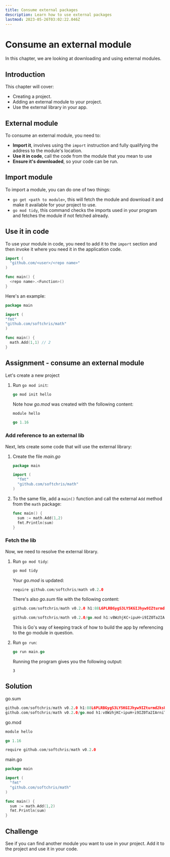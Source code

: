 ```yaml
---
title: Consume external packages
description: Learn how to use external packages
lastmod: 2023-05-26T03:02:22.046Z
---
```


# Consume an external module

In this chapter, we are looking at downloading and using external modules.

## Introduction

This chapter will cover:

- Creating a project.
- Adding an external module to your project.
- Use the external library in your app.

## External module

To consume an external module, you need to:

- **Import it**, involves using the `import` instruction and fully qualifying the address to the module's location.
- **Use it in code**, call the code from the module that you mean to use
- **Ensure it's downloaded**, so your code can be run.

## Import module

To import a module, you can do one of two things:

- `go get <path to module>`, this will fetch the module and download it and make it available for your project to use.
- `go mod tidy`, this command checks the imports used in your program and fetches the module if not fetched already.

## Use it in code

To use your module in code, you need to add it to the `import` section and then invoke it where you need it in the application code.

```go
import (
  "github.com/<user>/<repo name>"
)

func main() {
  <repo name>.<Function>()
}
```

Here's an example:

```go
package main

import (
"fmt"
"github.com/softchris/math"
)

func main() {
  math.Add(1,1) // 2
}
```

## Assignment - consume an external module

Let's create a new project

1. Run `go mod init`:

   ```go
   go mod init hello
   ```

   Note how _go.mod_ was created with the following content:

   ```go
   module hello

   go 1.16
   ```

### Add reference to an external lib

Next, lets create some code that will use the external library:

1. Create the file _main.go_

   ```go
   package main

   import (
     "fmt"
     "github.com/softchris/math"
   )
   ```

1. To the same file, add a `main()` function and call the external `Add` method from the `math` package:

   ```go
   func main() {
     sum := math.Add(1,2)
     fmt.Println(sum)
   }
   ```

### Fetch the lib

Now, we need to resolve the external library.

1. Run `go mod tidy`:

   ```bash
   go mod tidy
   ```

   Your _go.mod_ is updated:

   ```go
   require github.com/softchris/math v0.2.0
   ```

   There's also _go.sum_ file with the following content:

   ```go
   github.com/softchris/math v0.2.0 h1:88L6PLRBGygS3LY5KGIJhyw9IZturmd2ksU+p13OPa4=

   github.com/softchris/math v0.2.0/go.mod h1:v8WzhjKC+ipuH+i9IZ0Ta2IArniTP53gc5TgCINCqAo=
   ```

   This is Go's way of keeping track of how to build the app by referencing to the go module in question.

1. Run `go run`:

   ```go
   go run main.go
   ```

   Running the program gives you the following output:

   ```
   3
   ```

## Solution

go.sum

```go
github.com/softchris/math v0.2.0 h1:88L6PLRBGygS3LY5KGIJhyw9IZturmd2ksU+p13OPa4=
github.com/softchris/math v0.2.0/go.mod h1:v8WzhjKC+ipuH+i9IZ0Ta2IArniTP53gc5TgCINCqAo=

```

go.mod

```go
module hello

go 1.16

require github.com/softchris/math v0.2.0

```

main.go

```go
package main

import (
  "fmt"
  "github.com/softchris/math"
)

func main() {
  sum := math.Add(1,2)
  fmt.Println(sum)
}
```

## Challenge

See if you can find another module you want to use in your project. Add it to the project and use it in your code.
